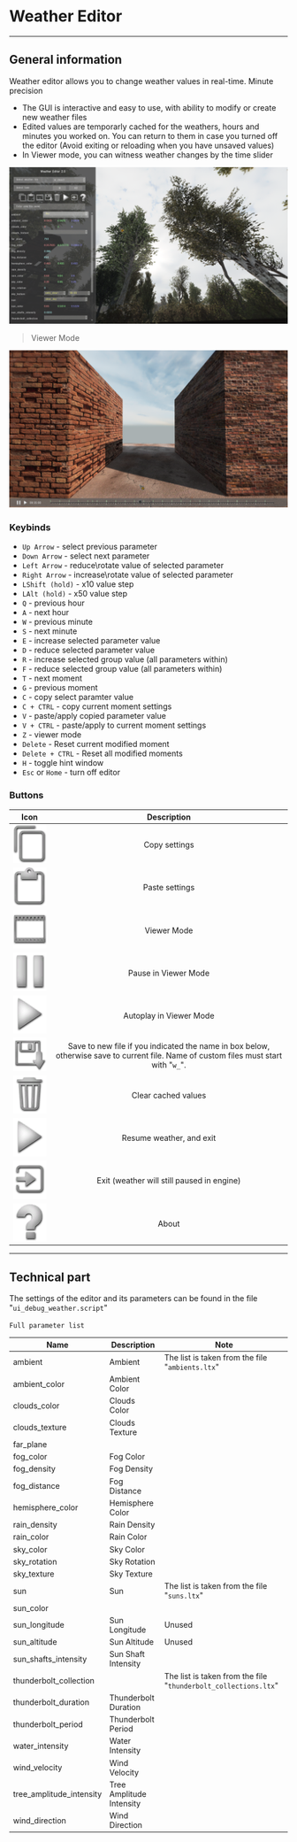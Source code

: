 # Weather Editor

___

## General information

Weather editor allows you to change weather values in real-time. Minute precision

- The GUI is interactive and easy to use, with ability to modify or create new weather files
- Edited values are temporarly cached for the weathers, hours and minutes you worked on. You can return to them in case you turned off the editor (Avoid exiting or reloading when you have unsaved values)
- In Viewer mode, you can witness weather changes by the time slider

![weather-editor centered](images/weather-editor.png)

> Viewer Mode

![Viewer Mode centered](images/viewer-mode.png)

### Keybinds

- `Up Arrow` - select previous parameter
- `Down Arrow` - select next parameter
- `Left Arrow` - reduce\rotate value of selected parameter
- `Right Arrow` - increase\rotate value of selected parameter
- `LShift (hold)` - x10 value step
- `LAlt (hold)` - x50 value step
- `Q` - previous hour
- `A` - next hour
- `W` - previous minute
- `S` - next minute
- `E` - increase selected parameter value
- `D` - reduce selected parameter value
- `R` - increase selected group value (all parameters within)
- `F` - reduce selected group value (all parameters within)
- `T` - next moment
- `G` - previous moment
- `C` - copy select paramter value
- `C + CTRL` - copy current moment settings
- `V` - paste/apply copied parameter value
- `V + CTRL` - paste/apply to current moment settings
- `Z` - viewer mode
- `Delete` - Reset current modified moment
- `Delete + CTRL` - Reset all modified moments
- `H` - toggle hint window
- `Esc` or `Home` - turn off editor

### Buttons

| Icon | Description |
---|:---:|
| ![Alt text](images/weather-editor-icons/copy.png) | Copy settings |
| ![Alt text](images/weather-editor-icons/paste.png) | Paste settings |
| ![Alt text](images/weather-editor-icons/view-mode.png) | Viewer Mode |
| ![Alt text](images/weather-editor-icons/pause.png) | Pause in Viewer Mode |
| ![Alt text](images/weather-editor-icons/resume.png) | Autoplay in Viewer Mode |
| ![Alt text](images/weather-editor-icons/save.png) | Save to new file if you indicated the name in box below, otherwise save to current file. Name of custom files must start with "`w_`". |
| ![Alt text](images/weather-editor-icons/clear-cache-values.png) | Clear cached values |
| ![Alt text](images/weather-editor-icons/resume.png) | Resume weather, and exit |
| ![Alt text](images/weather-editor-icons/exit.png) | Exit (weather will still paused in engine) |
| ![Alt text](images/weather-editor-icons/about.png) | About |

___

## Technical part

The settings of the editor and its parameters can be found in the file "`ui_debug_weather.script`"

`Full parameter list`

| Name | Description | Note |
---|---|---|
| ambient | Ambient | The list is taken from the file "`ambients.ltx`" |
| ambient_color | Ambient Color |  |
| clouds_color | Clouds Color |  |
| clouds_texture | Clouds Texture |  |
| far_plane |  |  |
| fog_color | Fog Color |  |
| fog_density | Fog Density |  |
| fog_distance | Fog Distance |  |
| hemisphere_color | Hemisphere Color |  |
| rain_density | Rain Density |  |
| rain_color | Rain Color |  |
| sky_color | Sky Color |  |
| sky_rotation | Sky Rotation |  |
| sky_texture | Sky Texture |  |
| sun | Sun | The list is taken from the file "`suns.ltx`" |
| sun_color |  |  |
| sun_longitude | Sun Longitude | Unused |
| sun_altitude | Sun Altitude | Unused |
| sun_shafts_intensity | Sun Shaft Intensity |  |
| thunderbolt_collection |  | The list is taken from the file "`thunderbolt_collections.ltx`" |
| thunderbolt_duration | Thunderbolt Duration |  |
| thunderbolt_period | Thunderbolt Period |  |
| water_intensity | Water Intensity |  |
| wind_velocity | Wind Velocity |  |
| tree_amplitude_intensity | Tree Amplitude Intensity |  |
| wind_direction | Wind Direction |  |
